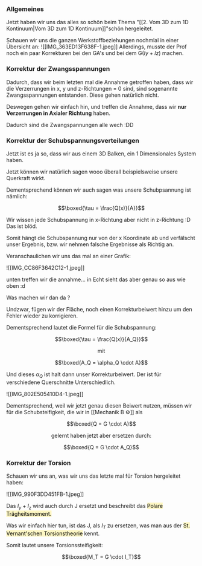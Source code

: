 ### Allgemeines
Jetzt haben wir uns das alles so schön beim Thema "[[2. Vom 3D zum 1D Kontinuum|Vom 3D zum 1D Kontinuum]]"schön hergeleitet. 

Schauen wir uns die ganzen Werkstoffbeziehungen nochmlal in einer Übersicht an: 
![[IMG_363ED13F638F-1.jpeg]]
Allerdings, musste der Prof noch ein paar Korrekturen bei den GA's und bei dem G($Iy+Iz$) machen.

### Korrektur der Zwangsspannungen

Dadurch, dass wir beim letzten mal die Annahme getroffen haben, dass wir die Verzerrungen in x, y und z-Richtungen = 0 sind, sind sogenannte Zwangsspannungen entstanden. Diese gehen natürlich nicht.

Deswegen gehen wir einfach hin, und treffen die Annahme, dass wir **nur Verzerrungen in Axialer Richtung** haben.

Dadurch sind die Zwangspannungen alle wech :DD

### Korrektur der Schubspannungsverteilungen
Jetzt ist es ja so, dass wir aus einem 3D Balken, ein 1 Dimensionales System haben.

Jetzt können wir natürlich sagen wooo überall beispielsweise unsere Querkraft wirkt.

Dementsprechend können wir auch sagen was unsere Schubpsannung ist nämlich:

$$\boxed{\tau = \frac{Q(x)}{A}}$$

Wir wissen jede Schubspannung in x-Richtung aber nicht in z-Richtung :D Das ist blöd.

Somit hängt die Schubspannung nur von der x Koordinate ab und verfälscht unser Ergebnis, bzw. wir nehmen falsche Ergebnisse als Richtig an.

Veranschaulichen wir uns das mal an einer Grafik:

![[IMG_CC86F3642C12-1.jpeg]]

unten treffen wir die annahme... in Echt sieht das aber genau so aus wie oben :d

Was machen wir dan da ?

Undzwar, fügen wir der Fläche, noch einen Korrekturbeiwert hinzu um den Fehler wieder zu korrigieren.

Dementsprechend lautet die Formel für die Schubspannung:

$$\boxed{\tau = \frac{Q(x)}{A_Q}}$$

<center>mit</center>

$$\boxed{A_Q = \alpha_Q \cdot A}$$

Und dieses $\alpha_Q$ ist halt dann unser Korrekturbeiwert. Der ist für verschiedene Querschnitte Unterschiedlich.

![[IMG_802E505410D4-1.jpeg]]

Dementsprechend, weil wir jetzt genau diesen Beiwert nutzen, müssen wir für die Schubsteifigkeit, die wir in [[Mechanik B ⚙️]] als 

$$\boxed{Q = G \cdot A}$$

<center>gelernt haben jetzt aber ersetzen durch:</center>

$$\boxed{Q = G \cdot A_Q}$$


### Korrektur der Torsion

Schauen wir uns an, was wir uns das letzte mal für Torsion hergeleitet haben:

![[IMG_990F3DD451FB-1.jpeg]]

Das $I_y + I_z$ wird auch durch J ersetzt und beschreibt das <mark style="background: #FFF3A3A6;">Polare Trägheitsmoment.</mark>

Was wir einfach hier tun, ist das J, als $I_T$ zu ersetzen, was man aus der <mark style="background: #FFF3A3A6;">St. Vernant'schen Torsionstheorie</mark> kennt.

Somit lautet unsere Torsionssteifigkeit:

$$\boxed{M_T = G \cdot I_T}$$